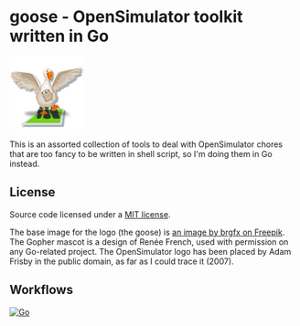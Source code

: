 # goose - OpenSimulator toolkit written in Go

![goose logo](assets/logo/logo-128x128.png)

This is an assorted collection of tools to deal with OpenSimulator chores that are too fancy to be written in shell script, so I'm doing them in Go instead.

## License

Source code licensed under a [MIT license](https://gwyneth-llewelyn.mit-license.org/).

The base image for the logo (the goose) is [an image by brgfx on Freepik](https://www.freepik.com/free-vector/goose-animal-farm-animal-cartoon-sticker_21303377.htm#query=goose&position=1&from_view=keyword&track=sph). The Gopher mascot is a design of Renée French, used with permission on any Go-related project. The OpenSimulator logo has been placed by Adam Frisby in the public domain, as far as I could trace it (2007).

## Workflows

[![Go](https://github.com/GwynethLlewelyn/goose/actions/workflows/go.yml/badge.svg)](https://github.com/GwynethLlewelyn/goose/actions/workflows/go.yml)